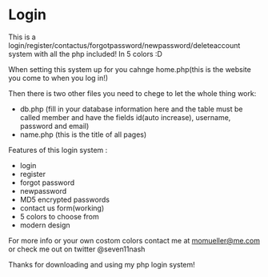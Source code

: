 Login
=====

This is a login/register/contactus/forgotpassword/newpassword/deleteaccount system with all the php included! In 5 colors :D

When setting this system up for you cahnge home.php(this is the website you come to when you log in!)

Then there is two other files you need to chege to let the whole thing work:
- db.php (fill in your database information here and the table must be called member and have the fields id(auto increase), username, password and email)
- name.php (this is the title of all pages)

Features of this login system :
- login
- register
- forgot password
- newpassword 
- MD5 encrypted passwords
- contact us form(working)
- 5 colors to choose from
- modern design

For more info or your own costom colors contact me at momueller@me.com or check me out on twitter @seven11nash

Thanks for downloading and using my php login system!
